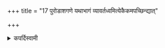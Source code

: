 +++
title = "17 पुरोडाशगणे यथाभागं व्यावर्तध्वमित्येकैकमपच्छिन्द्यात्"

+++

<details><summary>कपर्दिस्वामी</summary>


<details>

<details><summary>हरदत्तः</summary>


<details>

<details><summary>Müller</summary>

When the two last are sliced off, he should say for each portion, vyāvartethām, separate ye two!
</details>

<details><summary>थिते</summary>

पुरोडाशगणे यथाभागं व्यावर्तध्वमित्येकैकमपच्छिन्द्यात् १७
</details>

